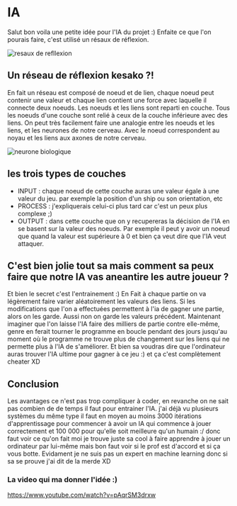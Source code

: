 # IA
Salut bon voila une petite idée pour l'IA du projet :)
Enfaite ce que l'on pourais faire, c'est utilisé un résaux de réflexion.

![resaux de refllexion](https://upload.wikimedia.org/wikipedia/commons/thumb/4/46/Colored_neural_network.svg/300px-Colored_neural_network.svg.png)

## Un réseau de réflexion kesako ?!

En fait un réseau est composé de noeud et de lien, chaque noeud peut contenir une valeur et chaque lien contient une force avec laquelle il connecte deux noeuds.
Les noeuds et les liens sont reparti en couche.
Tous les noeuds d'une couche sont relié à ceux de la couche inférieure avec des liens.
On peut très facilement faire une analogie entre les noeuds et les liens, et les neurones de notre cerveau. Avec le noeud correspondent au noyau et les liens aux axones de notre cerveau.

![neurone biologique](http://physique.unice.fr/sem6/2011-2012/PagesWeb/PT/Modelisation/img/myel.gif)

## les trois types de couches

- INPUT : chaque noeud de cette couche auras une valeur égale à une valeur du jeu. par exemple la position d'un ship ou son orientation, etc
- PROCESS : j'expliquerais celui-ci plus tard car c'est un peux plus complexe ;)
- OUTPUT : dans cette couche que on y recupereras la décision de l'IA en se basent sur la valeur des noeuds. Par exemple il peut y avoir un noeud que quand la valeur est supérieure à 0 et bien ça veut dire que l'IA veut attaquer.

## C'est bien jolie tout sa mais comment sa peux faire que notre IA vas aneantire les autre joueur ?

Et bien le secret c'est l'entrainement :) En Fait à chaque partie on va légèrement faire varier aléatoirement les valeurs des liens. Si les modifications que l'on a effectuées permettent à l'ia de gagner une partie, alors on les garde. Aussi non on garde les valeurs précédent.
Maintenant imaginer que l'on laisse l'IA faire des milliers de partie contre elle-même, genre en ferait tourner le programme en boucle pendant des jours jusqu'au moment où le programme ne trouve plus de changement sur les liens qui ne permette plus à l'IA de s'améliorer.
Et bien sa voudras dire que l'ordinateur auras trouver l'IA ultime pour gagner à ce jeu :) et ça c'est complètement cheater XD

## Conclusion

Les avantages ce n'est pas trop compliquer à coder, en revanche on ne sait pas combien de de temps il faut pour entrainer l'IA. j'ai déjà vu plusieurs systèmes du même type il faut en moyen au moins 3000 itérations d'apprentissage pour commencer à avoir un IA qui commence à jouer correctement et 100 000 pour qu'elle soit meilleure qu'un humain :/ donc faut voir ce qu'on fait moi je trouve juste sa cool à faire apprendre à jouer un ordinateur par lui-même mais bon faut voir si le prof est d'accord et si ça vous botte.
Evidament je ne suis pas un expert en machine learning donc si sa se prouve j'ai dit de la merde XD

### La video qui ma donner l'idée :)
https://www.youtube.com/watch?v=pAqrSM3drxw
